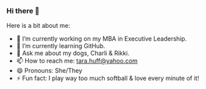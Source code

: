 ### Hi there 👋

<!--
**tarahuff/tarahuff** is a ✨ _special_ ✨ repository because its `README.md` (this file) appears on your GitHub profile.
-->
Here is a bit about me:

- 🔭 I’m currently working on my MBA in Executive Leadership.
- 🌱 I’m currently learning GitHub.
- 💬 Ask me about my dogs, Charli & Rikki.
- 📫 How to reach me: tara.huff@yahoo.com
- 😄 Pronouns: She/They
- ⚡ Fun fact: I play way too much softball & love every minute of it! 

